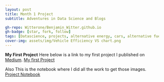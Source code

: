 ```yaml
---
layout: post
title: Month 1 Project
subtitle: Adventures in Data Science and Blogs

gh-repo: Witterone/Benjamin_Witter.github.io
gh-badge: [star, fork, follow]
tags: [Datascience, projects, alternative energy, cars, alternative fuel]
cover-img: assets/img/Vehicle Efficiency VS chart.png
---
```



**My First Project**
Here below is a link to my first project I published on [Medium](https://medium.com/).
[My first Project](https://medium.com/@bwitter770/the-two-fields-of-alternative-fuel-are-worlds-apart-a2880d41e649)

Also This is the notebook where I did all the work to get those images.
[Project Notebook](Car_project_code.ipynb)
